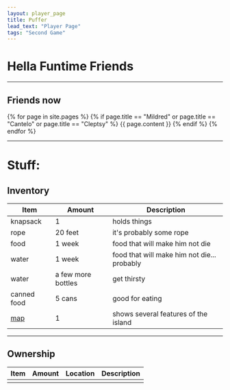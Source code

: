 ```yaml
---
layout: player_page
title: Puffer
lead_text: "Player Page" 
tags: "Second Game"
---
```

# Hella Funtime Friends

***

## Friends now

{% for page in site.pages %}
{% if page.title == "Mildred"  or page.title == "Cantelo" or page.title == "Cleptsy" %}
{{ page.content }}
{% endif %}
{% endfor %}

***

# Stuff:

## Inventory

  | Item | Amount |  Description |
  |------|---------|-------------|
  | knapsack | 1 | holds things |
  | rope | 20 feet | it's probably some rope |
  | food | 1 week | food that will make him not die |
  | water | 1 week | food that will make him not die... probably |
  | water | a few more bottles |  get thirsty |
  | canned food | 5 cans | good for eating |
  | [map](mM7QFAK)| 1 | shows several features of the island | 

***

## Ownership
  
  | Item | Amount |  Location | Description |
  |------|---------|----------|-------------|
  | | | | |
